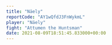 ```yaml
---
title: "Näely"
reportCode: "AY1wQfdJ3FnWykmL"
player: "Näely"
fight: "Attumen the Huntsman"
date: 2021-08-09T18:51:45.833000+00:00
---
```

